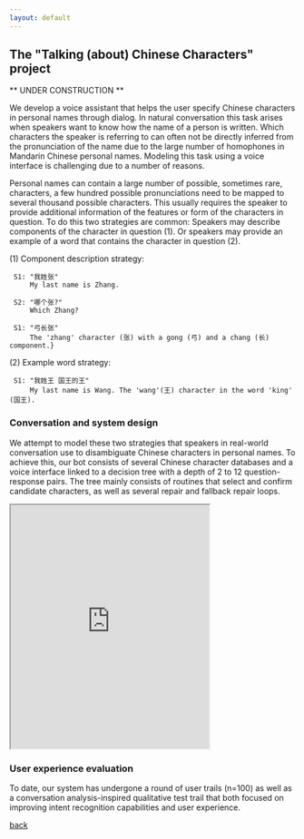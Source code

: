 ```yaml
---
layout: default
---
```


## The "Talking (about) Chinese Characters" project

** UNDER CONSTRUCTION **

We develop a voice assistant that helps the user specify Chinese characters in personal names through dialog. In natural conversation this task arises when speakers want to know how the name of a person is written. Which characters the speaker is referring to can often not be directly inferred from the pronunciation of the name due to the large number of homophones in Mandarin Chinese personal names. Modeling this task using a voice interface is challenging due to a number of reasons. 

Personal names can contain a large number of possible, sometimes rare, characters, a few hundred possible pronunciations need to be mapped to several thousand possible characters. This usually requires the speaker to provide additional information of the features or form of the characters in question. To do this two strategies are common: Speakers may describe components of the character in question (1). Or speakers may provide an example of a word that contains the character in question (2). 
	
(1) Component description strategy:
 
	 S1: "我姓张"
	     My last name is Zhang.
    	 
	 S2: "哪个张?"
	     Which Zhang?
    	 
	 S1: "弓长张"
	     The 'zhang' character (张) with a gong (弓) and a chang (长) component.}
	    	  
	
(2) Example word strategy:
	
	 S1: "我姓王 国王的王"
	     My last name is Wang. The 'wang'(王) character in the word 'king' (国王).


### Conversation and system design 

We attempt to model these two strategies that speakers in real-world conversation use to disambiguate Chinese characters in personal names. To achieve this, our bot consists of several Chinese character databases and a voice interface linked to a decision tree with a depth of 2 to 12 question-response pairs. The tree mainly consists of routines that select and confirm candidate characters, as well as several repair and fallback repair loops. 



<iframe allow="microphone;" width="350" height="430" src="https://console.dialogflow.com/api-client/demo/embedded/1779b520-551f-4bbf-bc9c-0a5154f217e0">
</iframe>


### User experience evaluation

To date, our system has undergone a round of user trails (n=100) as well as a conversation analysis-inspired qualitative test trail that both focused on improving intent recognition capabilities and user experience. 


[back](./)
